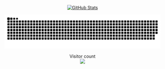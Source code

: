 <p align="center">
  <a href="https://github.com/Jackkee27">
  <img src="https://github-readme-stats.vercel.app/api?username=Jackkee27&show_icons=true&count_private=true&theme=default" alt="GitHub Stats" />
  </a>
</p>

<p align="center">
<!--   <a href="https://github.com/Jackkee27/vimrc">
    <img align="center" src="https://github-readme-stats.vercel.app/api/pin/?username=Jackkee27&repo=vimrc&layout=compact&theme=default" />
  </a> -->
<!--   <a href="https://github.com/Jackkee27/ImageProcess">
    <img align="center" src="https://github-readme-stats.vercel.app/api/pin/?username=Jackkee27&repo=ImageProcess&layout=compact&theme=default" />
  </a> -->
</p>
<picture>
  <source media="(prefers-color-scheme: dark)" srcset="https://github.com/Jackkee27/Jackkee27/blob/output/github-snake-dark.svg">
  <source media="(prefers-color-scheme: light)" srcset="https://github.com/Jackkee27/Jackkee27/blob/output/github-snake.svg">
  <img alt="github contribution grid snake animation" src="https://github.com/Jackkee27/Jackkee27/blob/output/github-snake.svg">
</picture>
<p align="center"> 
  Visitor count<br>
  <img src="https://profile-counter.glitch.me/Jackkee27/count.svg" />
</p>
